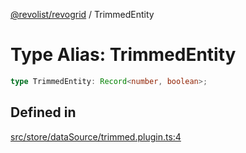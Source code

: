 [@revolist/revogrid](README.md) / TrimmedEntity

# Type Alias: TrimmedEntity

```ts
type TrimmedEntity: Record<number, boolean>;
```

## Defined in

[src/store/dataSource/trimmed.plugin.ts:4](https://github.com/revolist/revogrid/blob/f56bf50e3d2048c8d7f3081240be2216cdbe01d4/src/store/dataSource/trimmed.plugin.ts#L4)
